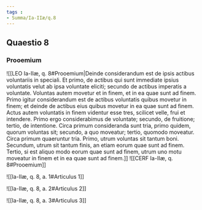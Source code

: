 ```yaml
---
tags : 
- Summa/Ia-IIæ/q.8
---
```


## Quaestio 8

### Prooemium

![[LEO Ia-IIæ, q. 8#Prooemium|Deinde considerandum est de ipsis actibus voluntariis in speciali. Et primo, de actibus qui sunt immediate ipsius voluntatis velut ab ipsa voluntate eliciti; secundo de actibus imperatis a voluntate. Voluntas autem movetur et in finem, et in ea quae sunt ad finem. Primo igitur considerandum est de actibus voluntatis quibus movetur in finem; et deinde de actibus eius quibus movetur in ea quae sunt ad finem. Actus autem voluntatis in finem videntur esse tres, scilicet velle, frui et intendere. Primo ergo considerabimus de voluntate; secundo, de fruitione; tertio, de intentione. Circa primum consideranda sunt tria, primo quidem, quorum voluntas sit; secundo, a quo moveatur; tertio, quomodo moveatur. Circa primum quaeruntur tria. Primo, utrum voluntas sit tantum boni. Secundum, utrum sit tantum finis, an etiam eorum quae sunt ad finem. Tertio, si est aliquo modo eorum quae sunt ad finem, utrum uno motu moveatur in finem et in ea quae sunt ad finem.]]
![[CERF Ia-IIæ, q. 8#Prooemium]]

![[Ia-IIæ, q. 8, a. 1#Articulus 1]]

![[Ia-IIæ, q. 8, a. 2#Articulus 2]]

![[Ia-IIæ, q. 8, a. 3#Articulus 3]]


